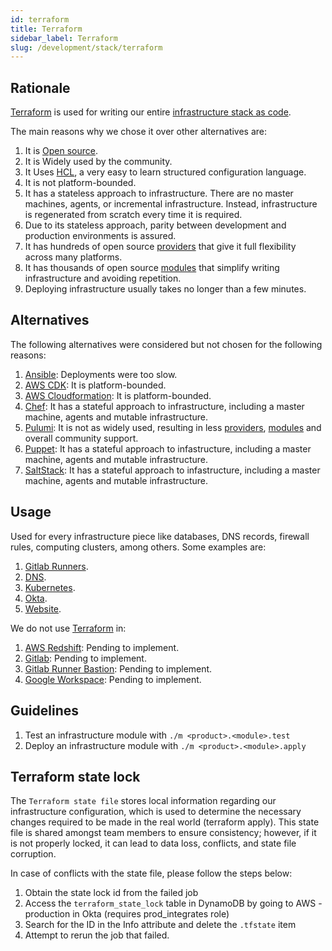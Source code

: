 ```yaml
---
id: terraform
title: Terraform
sidebar_label: Terraform
slug: /development/stack/terraform
---
```


## Rationale

[Terraform][terraform]
is used for writing our entire
[infrastructure stack as code](https://en.wikipedia.org/wiki/Infrastructure_as_code).

The main reasons why we chose it
over other alternatives are:

1. It is [Open source](https://opensource.com/resources/what-open-source).
1. It is Widely used by the community.
1. It Uses [HCL](https://github.com/hashicorp/hcl),
   a very easy to learn structured configuration language.
1. It is not platform-bounded.
1. It has a stateless approach to infrastructure.
   There are no master machines, agents,
   or incremental infrastructure. Instead, infrastructure
   is regenerated from scratch every time it is required.
1. Due to its stateless approach,
   parity between development and production environments
   is assured.
1. It has hundreds of open source
   [providers](https://registry.terraform.io/browse/providers)
   that give it full flexibility across many platforms.
1. It has thousands of open source
   [modules](https://registry.terraform.io/browse/modules)
   that simplify writing infrastructure and avoiding repetition.
1. Deploying infrastructure
   usually takes no longer than a few minutes.

## Alternatives

The following alternatives were considered
but not chosen for the following reasons:

1. [Ansible](https://www.ansible.com/):
   Deployments were too slow.
1. [AWS CDK](https://aws.amazon.com/cdk/):
   It is platform-bounded.
1. [AWS Cloudformation](https://aws.amazon.com/cloudformation/):
   It is platform-bounded.
1. [Chef](https://www.chef.io/):
   It has a stateful approach to infrastructure, including
   a master machine, agents and mutable infrastructure.
1. [Pulumi](https://www.pulumi.com/):
   It is not as widely used,
   resulting in less
   [providers](https://www.pulumi.com/docs/intro/cloud-providers/),
   [modules](https://www.npmjs.com/search?q=pulumi&page=0&perPage=20)
   and overall community support.
1. [Puppet](https://puppet.com/):
   It has a stateful approach to infastructure, including
   a master machine, agents and mutable infrastructure.
1. [SaltStack](https://saltproject.io/):
   It has a stateful approach to infastructure, including
   a master machine, agents and mutable infrastructure.

## Usage

Used for every infrastructure piece
like databases, DNS records, firewall rules,
computing clusters, among others.
Some examples are:

1. [Gitlab Runners](https://gitlab.com/fluidattacks/universe/-/tree/2a1e5fc66bcf675fd4249cdf3faf31d3a414a85d/makes/applications/makes/ci/src/terraform).
1. [DNS](https://gitlab.com/fluidattacks/universe/-/tree/2a1e5fc66bcf675fd4249cdf3faf31d3a414a85d/makes/applications/makes/dns/src/terraform).
1. [Kubernetes](https://gitlab.com/fluidattacks/universe/-/tree/2a1e5fc66bcf675fd4249cdf3faf31d3a414a85d/makes/applications/makes/k8s/src/terraform).
1. [Okta](https://gitlab.com/fluidattacks/universe/-/tree/2a1e5fc66bcf675fd4249cdf3faf31d3a414a85d/makes/applications/makes/okta/src/terraform).
1. [Website](https://gitlab.com/fluidattacks/universe/-/tree/2a1e5fc66bcf675fd4249cdf3faf31d3a414a85d/airs/deploy/production/terraform).

We do not use [Terraform][terraform] in:

1. [AWS Redshift](/development/stack/aws/redshift/):
   Pending to implement.
1. [Gitlab](/development/stack/gitlab):
   Pending to implement.
1. [Gitlab Runner Bastion](https://docs.gitlab.com/runner/configuration/autoscale.html):
   Pending to implement.
1. [Google Workspace](https://workspace.google.com/):
   Pending to implement.

## Guidelines

1. Test an infrastructure module with `./m <product>.<module>.test`
1. Deploy an infrastructure module with `./m <product>.<module>.apply`

[terraform]: https://www.terraform.io/

## Terraform state lock

The `Terraform state file` stores local information
regarding our infrastructure configuration,
which is used to determine
the necessary changes required to be made in the real world (terraform apply).
This state file is shared amongst team members to ensure consistency;
however, if it is not properly locked,
it can lead to data loss, conflicts, and state file corruption.

In case of conflicts with the state file, please follow the steps below:

1. Obtain the state lock id from the failed job
1. Access the `terraform_state_lock` table in DynamoDB
   by going to AWS - production in Okta
   (requires prod_integrates role)
1. Search for the ID in the Info attribute and delete the `.tfstate` item
1. Attempt to rerun the job that failed.

